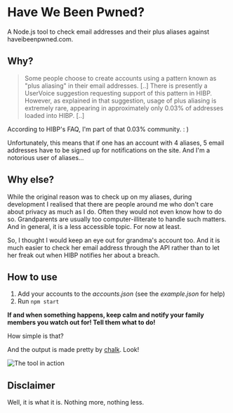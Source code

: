 # Have We Been Pwned?

A Node.js tool to check email addresses and their plus aliases against haveibeenpwned.com.

## Why?

> Some people choose to create accounts using a pattern known as "plus aliasing" in their email addresses. [..] There is presently a UserVoice suggestion requesting support of this pattern in HIBP. However, as explained in that suggestion, usage of plus aliasing is extremely rare, appearing in approximately only 0.03% of addresses loaded into HIBP. [..]

According to HIBP's FAQ, I'm part of that 0.03% community. : )

Unfortunately, this means that if one has an account with 4 aliases, 5 email addresses have to be signed up for notifications on the site. And I'm a notorious user of aliases...

## Why else?

While the original reason was to check up on my aliases, during development I realised that there are people around me who don't care about privacy as much as I do. Often they would not even know how to do so. Grandparents are usually too computer-illiterate to handle such matters. And in general, it is a less accessible topic. For now at least.

So, I thought I would keep an eye out for grandma's account too. And it is much easier to check her email address through the API rather than to let her freak out when HIBP notifies her about a breach.

## How to use

1. Add your accounts to the _accounts.json_ (see the _example.json_ for help)
2. Run `npm start`

**If and when something happens, keep calm and notify your family members you watch out for! Tell them what to do!**

How simple is that?

And the output is made pretty by [chalk](https://github.com/chalk/chalk). Look!

![The tool in action](https://raw.githubusercontent.com/ppseprus/hwbp/master/images/hwbp.gif?raw=true)

## Disclaimer

Well, it is what it is. Nothing more, nothing less.
